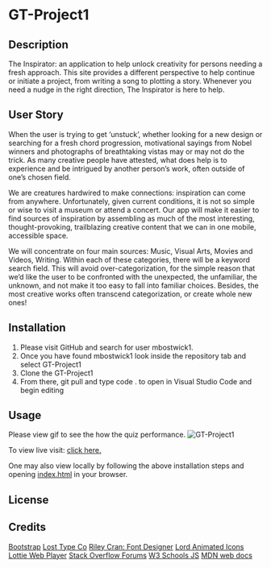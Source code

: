 # GT-Project1

## Description

The Inspirator: an application to help unlock creativity for persons needing a fresh approach. This site provides a different perspective to help continue or initiate a project, from writing a song to plotting a story. Whenever you need a nudge in the right direction, The Inspirator is here to help.

## User Story

When the user is trying to get ‘unstuck’, whether looking for a new design or searching for a fresh chord progression, motivational sayings from Nobel winners and photographs of breathtaking vistas may or may not do the trick. As many creative people have attested, what does help is to experience and be intrigued by another person’s work, often outside of one’s chosen field.

We are creatures hardwired to make connections: inspiration can come from anywhere. Unfortunately, given current conditions, it is not so simple or wise to visit a museum or attend a concert. Our app will make it easier to find sources of inspiration by assembling as much of the most interesting, thought-provoking, trailblazing creative content that we can in one mobile, accessible space.

We will concentrate on four main sources: Music, Visual Arts, Movies and Videos, Writing. Within each of these categories, there will be a keyword search field. This will avoid over-categorization, for the simple reason that we’d like the user to be confronted with the unexpected, the unfamiliar, the unknown, and not make it too easy to fall into familiar choices. Besides, the most creative works often transcend categorization, or create whole new ones!

## Installation

1. Please visit GitHub and search for user mbostwick1.
2. Once you have found mbostwick1 look inside the repository tab and select GT-Project1
3. Clone the GT-Project1
4. From there, git pull and type code . to open in Visual Studio Code and begin editing

## Usage

Please view gif to see the how the quiz performance.
![GT-Project1]()

To view live visit: [click here.](https://mbostwick1.github.io/GT-Project1/)

One may also view locally by following the above installation steps and opening [index.html](index.html) in your browser.

## License

## Credits
[Bootstrap](https://getbootstrap.com/docs/4.5/components/)
[Lost Type Co](http://losttype.com/font/?name=escafina)
[Riley Cran: Font Designer](http://www.rileycran.com)
[Lord Animated Icons](https://lordicon.com/)
[Lottie Web Player](https://lottiefiles.com/web-player)
[Stack Overflow Forums](https://stackoverflow.com/)
[W3 Schools JS](https://www.w3schools.com/js/)
[MDN web docs](https://developer.mozilla.org/en-US/)
